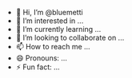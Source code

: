 - 👋 Hi, I’m @bluemetti
- 👀 I’m interested in ...
- 🌱 I’m currently learning ...
- 💞️ I’m looking to collaborate on ...
- 📫 How to reach me ...
- 😄 Pronouns: ...
- ⚡ Fun fact: ...

<!---
bluemetti/bluemetti is a ✨ special ✨ repository because its `README.md` (this file) appears on your GitHub profile.
You can click the Preview link to take a look at your changes.
--->
